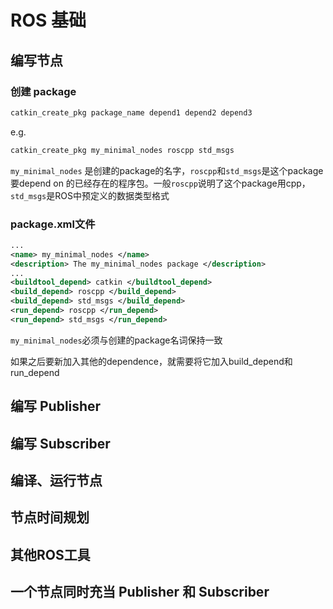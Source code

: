 # ROS 基础

## 编写节点

### 创建 package

```c++
catkin_create_pkg package_name depend1 depend2 depend3
```

e.g.

```c++
catkin_create_pkg my_minimal_nodes roscpp std_msgs
```

`my_minimal_nodes` 是创建的package的名字，`roscpp`和`std_msgs`是这个package要depend on 的已经存在的程序包。一般`roscpp`说明了这个package用cpp，`std_msgs`是ROS中预定义的数据类型格式

### package.xml文件

```xml
...
<name> my_minimal_nodes </name>
<description> The my_minimal_nodes package </description> 
...
<buildtool_depend> catkin </buildtool_depend>
<build_depend> roscpp </build_depend>
<build_depend> std_msgs </build_depend>
<run_depend> roscpp </run_depend>
<run_depend> std_msgs </run_depend>
```

`my_minimal_nodes`必须与创建的package名词保持一致

如果之后要新加入其他的dependence，就需要将它加入build_depend和run_depend



## 编写 Publisher



## 编写 Subscriber



## 编译、运行节点



## 节点时间规划



## 其他ROS工具



## 一个节点同时充当 Publisher 和 Subscriber





